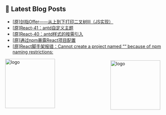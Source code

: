 ## 📕 Latest Blog Posts

<!-- BLOG-POST-LIST:START -->
- [[原]剑指Offer——从上到下打印二叉树III（JS实现）](https://blog.csdn.net/sinat_41696687/article/details/115720076)
- [[原]React-41：antd自定义主题](https://blog.csdn.net/sinat_41696687/article/details/115709565)
- [[原]React-40：antd样式的按需引入](https://blog.csdn.net/sinat_41696687/article/details/115704142)
- [[原]通过npm暴露React项目配置](https://blog.csdn.net/sinat_41696687/article/details/115704803)
- [[原]React脚手架报错：Cannot create a project named ““ because of npm naming restrictions:](https://blog.csdn.net/sinat_41696687/article/details/115704593)
<!-- BLOG-POST-LIST:END -->
<img src="https://github-readme-stats.vercel.app/api?username=qq1120637483&show_icons=true" alt="logo" height="160" align="right" style="margin: 5px; margin-bottom: 20px;" />

<img src="https://github-profile-trophy.vercel.app/?username=qq1120637483&theme=flat&column=7" alt="logo" height="160" align="center" style="margin: auto; margin-bottom: 20px;" />


<!--
**qq1120637483/qq1120637483** is a ✨ _special_ ✨ repository because its `README.md` (this file) appears on your GitHub profile.

Here are some ideas to get you started:

- 🔭 I’m currently working on ...
- 🌱 I’m currently learning ...
- 👯 I’m looking to collaborate on ...
- 🤔 I’m looking for help with ...
- 💬 Ask me about ...
- 📫 How to reach me: ...
- 😄 Pronouns: ...
- ⚡ Fun fact: ...
-->
